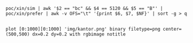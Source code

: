 	poc/xin/sim | awk '$2 == "bc" && $4 == 5120 && $5 == "B"' | poc/xin/prefer | awk -v OFS="\t" '{print $6, $7, $NF}' | sort -g > q


	plot [0:1000][0:1000] 'img/kantor.png' binary filetype=png center=(500,500) dx=0.2 dy=0.2 with rgbimage notitle
